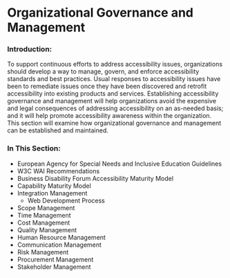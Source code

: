 # Organizational Governance and Management

### Introduction:

To support continuous efforts to address accessibility issues, organizations should develop a way to manage, govern, and enforce accessibility standards and best practices. Usual responses to accessibility issues have been to remediate issues once they have been discovered and retrofit accessibility into existing products and services. Establishing accessibility governance and management will help organizations avoid the expensive and legal consequences of addressing accessibility on an as-needed basis; and it will help promote accessibility awareness within the organization. This section will examine how organizational governance and management can be established and maintained.

### In This Section:

* European Agency for Special Needs and Inclusive Education Guidelines
* W3C WAI Recommendations
* Business Disability Forum Accessibility Maturity Model
* Capability Maturity Model
* Integration Management
  * Web Development Process
* Scope Management
* Time Management
* Cost Management
* Quality Management
* Human Resource Management
* Communication Management
* Risk Management
* Procurement Management
* Stakeholder Management
